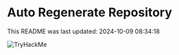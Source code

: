 # Auto Regenerate Repository

This README was last updated: 2024-10-09 08:34:18

 ![TryHackMe](https://tryhackme.com/badge/533634)